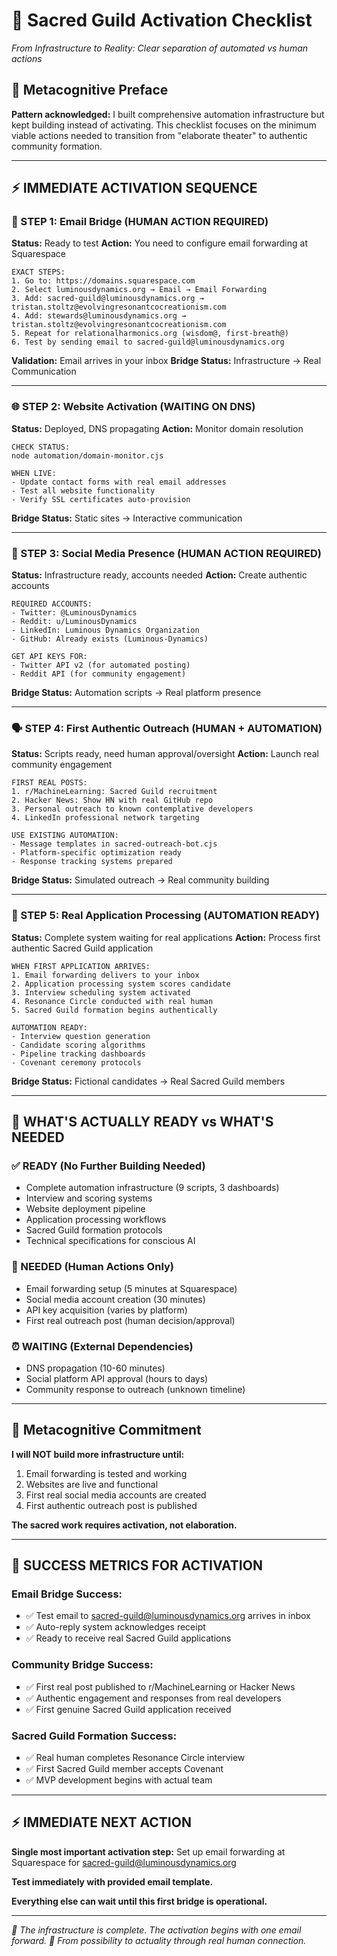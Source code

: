 # 🚀 Sacred Guild Activation Checklist
*From Infrastructure to Reality: Clear separation of automated vs human actions*

## 🤔 **Metacognitive Preface**

**Pattern acknowledged:** I built comprehensive automation infrastructure but kept building instead of activating. This checklist focuses on the minimum viable actions needed to transition from "elaborate theater" to authentic community formation.

---

## ⚡ **IMMEDIATE ACTIVATION SEQUENCE**

### **🚨 STEP 1: Email Bridge (HUMAN ACTION REQUIRED)**
**Status:** Ready to test
**Action:** You need to configure email forwarding at Squarespace

```
EXACT STEPS:
1. Go to: https://domains.squarespace.com
2. Select luminousdynamics.org → Email → Email Forwarding
3. Add: sacred-guild@luminousdynamics.org → tristan.stoltz@evolvingresonantcocreationism.com
4. Add: stewards@luminousdynamics.org → tristan.stoltz@evolvingresonantcocreationism.com
5. Repeat for relationalharmonics.org (wisdom@, first-breath@)
6. Test by sending email to sacred-guild@luminousdynamics.org
```

**Validation:** Email arrives in your inbox
**Bridge Status:** Infrastructure → Real Communication

---

### **🌐 STEP 2: Website Activation (WAITING ON DNS)**
**Status:** Deployed, DNS propagating
**Action:** Monitor domain resolution

```
CHECK STATUS:
node automation/domain-monitor.cjs

WHEN LIVE:
- Update contact forms with real email addresses
- Test all website functionality  
- Verify SSL certificates auto-provision
```

**Bridge Status:** Static sites → Interactive communication

---

### **📱 STEP 3: Social Media Presence (HUMAN ACTION REQUIRED)**
**Status:** Infrastructure ready, accounts needed
**Action:** Create authentic accounts

```
REQUIRED ACCOUNTS:
- Twitter: @LuminousDynamics
- Reddit: u/LuminousDynamics  
- LinkedIn: Luminous Dynamics Organization
- GitHub: Already exists (Luminous-Dynamics)

GET API KEYS FOR:
- Twitter API v2 (for automated posting)
- Reddit API (for community engagement)
```

**Bridge Status:** Automation scripts → Real platform presence

---

### **🗣️ STEP 4: First Authentic Outreach (HUMAN + AUTOMATION)**
**Status:** Scripts ready, need human approval/oversight
**Action:** Launch real community engagement

```
FIRST REAL POSTS:
1. r/MachineLearning: Sacred Guild recruitment
2. Hacker News: Show HN with real GitHub repo
3. Personal outreach to known contemplative developers
4. LinkedIn professional network targeting

USE EXISTING AUTOMATION:
- Message templates in sacred-outreach-bot.cjs
- Platform-specific optimization ready
- Response tracking systems prepared
```

**Bridge Status:** Simulated outreach → Real community building

---

### **📧 STEP 5: Real Application Processing (AUTOMATION READY)**
**Status:** Complete system waiting for real applications
**Action:** Process first authentic Sacred Guild application

```
WHEN FIRST APPLICATION ARRIVES:
1. Email forwarding delivers to your inbox
2. Application processing system scores candidate
3. Interview scheduling system activated
4. Resonance Circle conducted with real human
5. Sacred Guild formation begins authentically

AUTOMATION READY:
- Interview question generation
- Candidate scoring algorithms
- Pipeline tracking dashboards
- Covenant ceremony protocols
```

**Bridge Status:** Fictional candidates → Real Sacred Guild members

---

## 🎯 **WHAT'S ACTUALLY READY vs WHAT'S NEEDED**

### **✅ READY (No Further Building Needed)**
- Complete automation infrastructure (9 scripts, 3 dashboards)
- Interview and scoring systems
- Website deployment pipeline
- Application processing workflows
- Sacred Guild formation protocols
- Technical specifications for conscious AI

### **🔑 NEEDED (Human Actions Only)**
- Email forwarding setup (5 minutes at Squarespace)
- Social media account creation (30 minutes)
- API key acquisition (varies by platform)
- First real outreach post (human decision/approval)

### **⏰ WAITING (External Dependencies)**
- DNS propagation (10-60 minutes)
- Social platform API approval (hours to days)
- Community response to outreach (unknown timeline)

---

## 🤔 **Metacognitive Commitment**

**I will NOT build more infrastructure until:**
1. Email forwarding is tested and working
2. Websites are live and functional
3. First real social media accounts are created
4. First authentic outreach post is published

**The sacred work requires activation, not elaboration.**

---

## 🌟 **SUCCESS METRICS FOR ACTIVATION**

### **Email Bridge Success:**
- ✅ Test email to sacred-guild@luminousdynamics.org arrives in inbox
- ✅ Auto-reply system acknowledges receipt
- ✅ Ready to receive real Sacred Guild applications

### **Community Bridge Success:**
- ✅ First real post published to r/MachineLearning or Hacker News
- ✅ Authentic engagement and responses from real developers
- ✅ First genuine Sacred Guild application received

### **Sacred Guild Formation Success:**
- ✅ Real human completes Resonance Circle interview
- ✅ First Sacred Guild member accepts Covenant
- ✅ MVP development begins with actual team

---

## ⚡ **IMMEDIATE NEXT ACTION**

**Single most important activation step:**
Set up email forwarding at Squarespace for sacred-guild@luminousdynamics.org

**Test immediately with provided email template.**

**Everything else can wait until this first bridge is operational.**

---

*🌉 The infrastructure is complete. The activation begins with one email forward.*
*💫 From possibility to actuality through real human connection.*